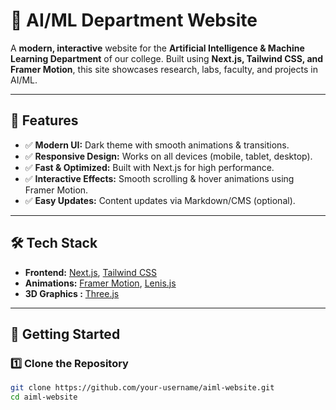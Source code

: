 # 🚀 AI/ML Department Website

A **modern, interactive** website for the **Artificial Intelligence & Machine Learning Department** of our college. Built using **Next.js, Tailwind CSS, and Framer Motion**, this site showcases research, labs, faculty, and projects in AI/ML.

---

## 📌 Features
- ✅ **Modern UI:** Dark theme with smooth animations & transitions.
- ✅ **Responsive Design:** Works on all devices (mobile, tablet, desktop).
- ✅ **Fast & Optimized:** Built with Next.js for high performance.
- ✅ **Interactive Effects:** Smooth scrolling & hover animations using Framer Motion.
- ✅ **Easy Updates:** Content updates via Markdown/CMS (optional).

---

## 🛠 Tech Stack
- **Frontend:** [Next.js](https://nextjs.org/), [Tailwind CSS](https://tailwindcss.com/)
- **Animations:** [Framer Motion](https://www.framer.com/motion/), [Lenis.js](https://github.com/studio-freight/lenis)
- **3D Graphics :** [Three.js](https://threejs.org/)

---

## 🚀 Getting Started

### 1️⃣ Clone the Repository
```sh
git clone https://github.com/your-username/aiml-website.git
cd aiml-website
